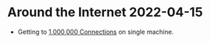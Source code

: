 # Around the Internet 2022-04-15

- Getting to
  [1,000,000 Connections](https://josephmate.github.io/2022-04-14-max-connections/)
  on single machine.
